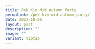 ```yaml
---
title: Pek Kio Mid Autumn Party
permalink: /pek-kio-mid-autumn-party/
date: 2023-10-06
layout: post
description: ""
image: ""
variant: tiptap
---
```

